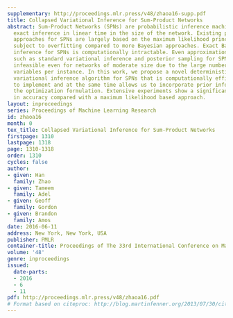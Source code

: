 ```yaml
---
supplementary: http://proceedings.mlr.press/v48/zhaoa16-supp.pdf
title: Collapsed Variational Inference for Sum-Product Networks
abstract: Sum-Product Networks (SPNs) are probabilistic inference machines that admit
  exact inference in linear time in the size of the network. Existing parameter learning
  approaches for SPNs are largely based on the maximum likelihood principle and are
  subject to overfitting compared to more Bayesian approaches. Exact Bayesian posterior
  inference for SPNs is computationally intractable. Even approximation techniques
  such as standard variational inference and posterior sampling for SPNs are computationally
  infeasible even for networks of moderate size due to the large number of local latent
  variables per instance. In this work, we propose a novel deterministic collapsed
  variational inference algorithm for SPNs that is computationally efficient, easy
  to implement and at the same time allows us to incorporate prior information into
  the optimization formulation. Extensive experiments show a significant improvement
  in accuracy compared with a maximum likelihood based approach.
layout: inproceedings
series: Proceedings of Machine Learning Research
id: zhaoa16
month: 0
tex_title: Collapsed Variational Inference for Sum-Product Networks
firstpage: 1310
lastpage: 1318
page: 1310-1318
order: 1310
cycles: false
author:
- given: Han
  family: Zhao
- given: Tameem
  family: Adel
- given: Geoff
  family: Gordon
- given: Brandon
  family: Amos
date: 2016-06-11
address: New York, New York, USA
publisher: PMLR
container-title: Proceedings of The 33rd International Conference on Machine Learning
volume: '48'
genre: inproceedings
issued:
  date-parts:
  - 2016
  - 6
  - 11
pdf: http://proceedings.mlr.press/v48/zhaoa16.pdf
# Format based on citeproc: http://blog.martinfenner.org/2013/07/30/citeproc-yaml-for-bibliographies/
---
```

